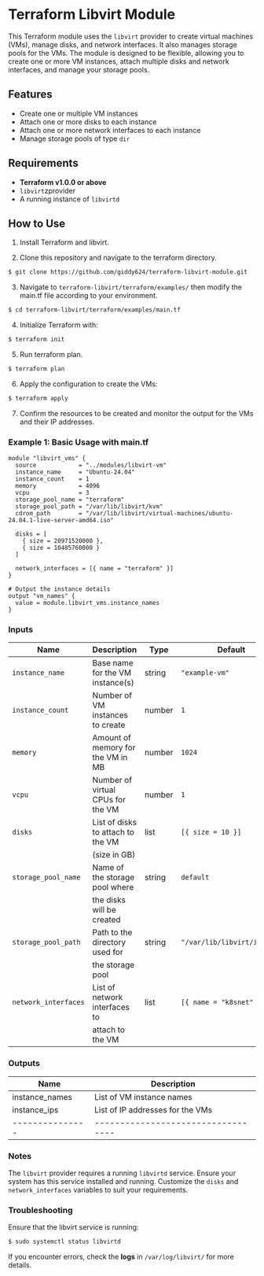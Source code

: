 # Terraform Libvirt Module

This Terraform module uses the `libvirt` provider to create virtual machines (VMs), manage disks, and network interfaces. It also manages storage pools for the VMs. The module is designed to be flexible, allowing you to create one or more VM instances, attach multiple disks and network interfaces, and manage your storage pools.

## Features

- Create one or multiple VM instances
- Attach one or more disks to each instance
- Attach one or more network interfaces to each instance
- Manage storage pools of type `dir`

## Requirements

- **Terraform v1.0.0 or above**
- `libvirt`zprovider
- A running instance of `libvirtd`

## How to Use
1. Install Terraform and libvirt.

2. Clone this repository and navigate to the terraform directory.
```bash
$ git clone https://github.com/giddy624/terraform-libvirt-module.git
```
3. Navigate to `terraform-libvirt/terraform/examples/` then modify the main.tf file according to your environment.
```bash
$ cd terraform-libvirt/terraform/examples/main.tf
```
4. Initialize Terraform with:
```bash
$ terraform init
``` 
5. Run terraform plan.
```bash
$ terraform plan
```
6. Apply the configuration to create the VMs:
```bash
$ terraform apply
```

7. Confirm the resources to be created and monitor the output for the VMs and their IP addresses.

### Example 1: Basic Usage with main.tf
```hcl
module "libvirt_vms" {
  source            = "../modules/libvirt-vm"
  instance_name     = "Ubuntu-24.04"
  instance_count    = 1
  memory            = 4096
  vcpu              = 3
  storage_pool_name = "terraform"
  storage_pool_path = "/var/lib/libvirt/kvm"
  cdrom_path        = "/var/lib/libvirt/virtual-machines/ubuntu-24.04.1-live-server-amd64.iso"

  disks = [
    { size = 20971520000 },
    { size = 10485760000 }
  ]

  network_interfaces = [{ name = "terraform" }]
}

# Output the instance details
output "vm_names" {
  value = module.libvirt_vms.instance_names
}
```

### Inputs

| Name                 | Description                       | Type   | Default                    | Required |
|----------------------|-----------------------------------|--------|----------------------------|----------|
| `instance_name`      | Base name for the VM instance(s)  | string | `"example-vm"`             | Yes      |
| `instance_count`     | Number of VM instances to create  | number | `1`                        | No       |
| `memory`             | Amount of memory for the VM in MB | number | `1024`                     | No       |
|  `vcpu`              | Number of virtual CPUs for the VM | number | `1`                        | No       |
|  `disks`             | List of disks to attach to the VM |  list  | `[{ size = 10 }]`          | No       |
|                      |   (size in GB)                    |        |                            |          |
|`storage_pool_name`   | Name of the storage pool where    | string |  `default`                 |  No      |
|                      |  the disks will be created        |        |                            |          |
|`storage_pool_path`   | Path to the directory used for    |string  |`"/var/lib/libvirt/images"` |          |
|                      | the storage pool                  |        |                            |          |
| `network_interfaces` | List of network interfaces to     | list   | `[{ name = "k8snet" }]`   | No       |
|                      |  attach to the VM                 |        |                            |          |

### Outputs
|Name	        | Description                      |
|---------------|----------------------------------|
|instance_names	| List of VM instance names        |
|instance_ips	| List of IP addresses for the VMs |
|---------------|----------------------------------|

### Notes
The `libvirt` provider requires a running `libvirtd` service. Ensure your system has this service installed and running.
Customize the `disks` and `network_interfaces` variables to suit your requirements.

### Troubleshooting
Ensure that the libvirt service is running:
```bash
$ sudo systemctl status libvirtd
```

If you encounter errors, check the **logs** in `/var/log/libvirt/` for more details.